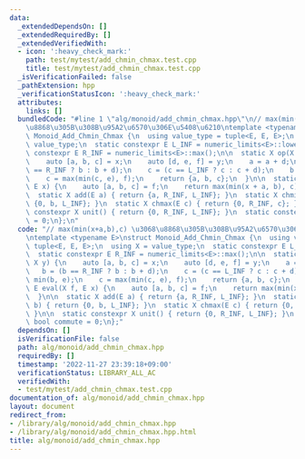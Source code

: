 ```yaml
---
data:
  _extendedDependsOn: []
  _extendedRequiredBy: []
  _extendedVerifiedWith:
  - icon: ':heavy_check_mark:'
    path: test/mytest/add_chmin_chmax.test.cpp
    title: test/mytest/add_chmin_chmax.test.cpp
  _isVerificationFailed: false
  _pathExtension: hpp
  _verificationStatusIcon: ':heavy_check_mark:'
  attributes:
    links: []
  bundledCode: "#line 1 \"alg/monoid/add_chmin_chmax.hpp\"\n// max(min(x+a,b),c) \u3068\
    \u8868\u305B\u308B\u95A2\u6570\u306E\u5408\u6210\ntemplate <typename E>\nstruct\
    \ Monoid_Add_Chmin_Chmax {\n  using value_type = tuple<E, E, E>;\n  using X =\
    \ value_type;\n  static constexpr E L_INF = numeric_limits<E>::lowest();\n  static\
    \ constexpr E R_INF = numeric_limits<E>::max();\n\n  static X op(X x, X y) {\n\
    \    auto [a, b, c] = x;\n    auto [d, e, f] = y;\n    a = a + d;\n    b = (b\
    \ == R_INF ? b : b + d);\n    c = (c == L_INF ? c : c + d);\n    b = min(b, e);\n\
    \    c = max(min(c, e), f);\n    return {a, b, c};\n  }\n\n  static E eval(X f,\
    \ E x) {\n    auto [a, b, c] = f;\n    return max(min(x + a, b), c);\n  }\n\n\
    \  static X add(E a) { return {a, R_INF, L_INF}; }\n  static X chmin(E b) { return\
    \ {0, b, L_INF}; }\n  static X chmax(E c) { return {0, R_INF, c}; }\n\n  static\
    \ constexpr X unit() { return {0, R_INF, L_INF}; }\n  static constexpr bool commute\
    \ = 0;\n};\n"
  code: "// max(min(x+a,b),c) \u3068\u8868\u305B\u308B\u95A2\u6570\u306E\u5408\u6210\
    \ntemplate <typename E>\nstruct Monoid_Add_Chmin_Chmax {\n  using value_type =\
    \ tuple<E, E, E>;\n  using X = value_type;\n  static constexpr E L_INF = numeric_limits<E>::lowest();\n\
    \  static constexpr E R_INF = numeric_limits<E>::max();\n\n  static X op(X x,\
    \ X y) {\n    auto [a, b, c] = x;\n    auto [d, e, f] = y;\n    a = a + d;\n \
    \   b = (b == R_INF ? b : b + d);\n    c = (c == L_INF ? c : c + d);\n    b =\
    \ min(b, e);\n    c = max(min(c, e), f);\n    return {a, b, c};\n  }\n\n  static\
    \ E eval(X f, E x) {\n    auto [a, b, c] = f;\n    return max(min(x + a, b), c);\n\
    \  }\n\n  static X add(E a) { return {a, R_INF, L_INF}; }\n  static X chmin(E\
    \ b) { return {0, b, L_INF}; }\n  static X chmax(E c) { return {0, R_INF, c};\
    \ }\n\n  static constexpr X unit() { return {0, R_INF, L_INF}; }\n  static constexpr\
    \ bool commute = 0;\n};"
  dependsOn: []
  isVerificationFile: false
  path: alg/monoid/add_chmin_chmax.hpp
  requiredBy: []
  timestamp: '2022-11-27 23:39:18+09:00'
  verificationStatus: LIBRARY_ALL_AC
  verifiedWith:
  - test/mytest/add_chmin_chmax.test.cpp
documentation_of: alg/monoid/add_chmin_chmax.hpp
layout: document
redirect_from:
- /library/alg/monoid/add_chmin_chmax.hpp
- /library/alg/monoid/add_chmin_chmax.hpp.html
title: alg/monoid/add_chmin_chmax.hpp
---
```

